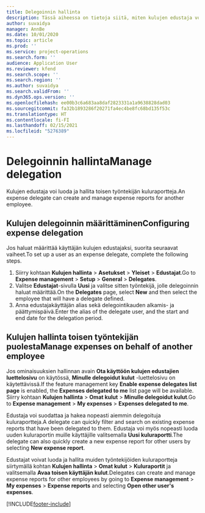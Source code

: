 ```yaml
---
title: Delegoinnin hallinta
description: Tässä aiheessa on tietoja siitä, miten kulujen edustaja voi luoda ja hallita toisen työntekijän kuluraportteja.
author: suvaidya
manager: AnnBe
ms.date: 10/01/2020
ms.topic: article
ms.prod: ''
ms.service: project-operations
ms.search.form: ''
audience: Application User
ms.reviewer: kfend
ms.search.scope: ''
ms.search.region: ''
ms.author: suvaidya
ms.search.validFrom: ''
ms.dyn365.ops.version: ''
ms.openlocfilehash: ee00b3c6a683aa8daf2823331a1a9638828dad03
ms.sourcegitcommit: fa32b1893286f20271fa4ec4be8fc68bd135f53c
ms.translationtype: HT
ms.contentlocale: fi-FI
ms.lasthandoff: 02/15/2021
ms.locfileid: "5276389"
---
```

# <a name="manage-delegation"></a><span data-ttu-id="62445-103">Delegoinnin hallinta</span><span class="sxs-lookup"><span data-stu-id="62445-103">Manage delegation</span></span>
<span data-ttu-id="62445-104">Kulujen edustaja voi luoda ja hallita toisen työntekijän kuluraportteja.</span><span class="sxs-lookup"><span data-stu-id="62445-104">An expense delegate can create and manage expense reports for another employee.</span></span>

## <a name="configuring-expense-delegation"></a><span data-ttu-id="62445-105">Kulujen delegoinnin määrittäminen</span><span class="sxs-lookup"><span data-stu-id="62445-105">Configuring expense delegation</span></span>

<span data-ttu-id="62445-106">Jos haluat määrittää käyttäjän kulujen edustajaksi, suorita seuraavat vaiheet.</span><span class="sxs-lookup"><span data-stu-id="62445-106">To set up a user as an expense delegate, complete the following steps.</span></span> 
1. <span data-ttu-id="62445-107">Siirry kohtaan **Kulujen hallinta** > **Asetukset** > **Yleiset** > **Edustajat**.</span><span class="sxs-lookup"><span data-stu-id="62445-107">Go to **Expense management** > **Setup** > **General** > **Delegates**.</span></span> 
2. <span data-ttu-id="62445-108">Valitse **Edustajat**-sivulla **Uusi** ja valitse sitten työntekijä, jolle delegoinnin haluat määrittää.</span><span class="sxs-lookup"><span data-stu-id="62445-108">On the **Delegates** page, select **New** and then select the employee that will have a delegate defined.</span></span> 
3. <span data-ttu-id="62445-109">Anna edustajakäyttäjän alias sekä delegointikauden alkamis- ja päättymispäivä.</span><span class="sxs-lookup"><span data-stu-id="62445-109">Enter the alias of the delegate user, and the start and end date for the delegation period.</span></span>

## <a name="manage-expenses-on-behalf-of-another-employee"></a><span data-ttu-id="62445-110">Kulujen hallinta toisen työntekijän puolesta</span><span class="sxs-lookup"><span data-stu-id="62445-110">Manage expenses on behalf of another employee</span></span>

<span data-ttu-id="62445-111">Jos ominaisuuksien hallinnan avain **Ota käyttöön kulujen edustajien luettelosivu** on käytössä, **Minulle delegoidut kulut** -luettelosivu on käytettävissä.</span><span class="sxs-lookup"><span data-stu-id="62445-111">If the feature management key **Enable expense delegates list page** is enabled, the **Expenses delegated to me** list page will be available.</span></span> <span data-ttu-id="62445-112">Siirry kohtaan **Kulujen hallinta** > **Omat kulut** > **Minulle delegoidut kulut**.</span><span class="sxs-lookup"><span data-stu-id="62445-112">Go to **Expense management** > **My expenses** > **Expenses delegated to me**.</span></span>

<span data-ttu-id="62445-113">Edustaja voi suodattaa ja hakea nopeasti aiemmin delegoituja kuluraportteja.</span><span class="sxs-lookup"><span data-stu-id="62445-113">A delegate can quickly filter and search on existing expense reports that have been delegated to them.</span></span> <span data-ttu-id="62445-114">Edustaja voi myös nopeasti luoda uuden kuluraportin muille käyttäjille valitsemalla **Uusi kuluraportti**.</span><span class="sxs-lookup"><span data-stu-id="62445-114">The delegate can also quickly create a new expense report for other users by selecting **New expense report**.</span></span>

<span data-ttu-id="62445-115">Edustajat voivat luoda ja hallita muiden työntekijöiden kuluraportteja siirtymällä kohtan **Kulujen hallinta** > **Omat kulut** > **Kuluraportit** ja valitsemalla **Avaa toisen käyttäjän kulut**.</span><span class="sxs-lookup"><span data-stu-id="62445-115">Delegates can create and manage expense reports for other employees by going to **Expense management** > **My expenses** > **Expense reports** and selecting **Open other user's expenses**.</span></span>


[!INCLUDE[footer-include](../includes/footer-banner.md)]